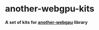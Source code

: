 # another-webgpu-kits

#### A set of kits for [another-webgpu](https://github.com/sergsar/another-webgpu) library
